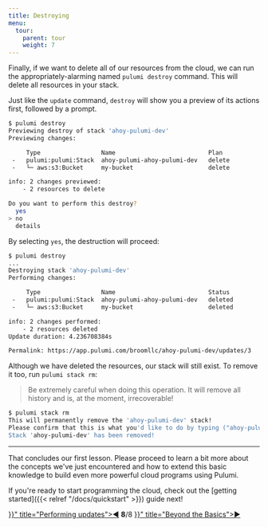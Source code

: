 ```yaml
---
title: Destroying
menu:
  tour:
    parent: tour
    weight: 7
---
```


Finally, if we want to delete all of our resources from the cloud, we can run the appropriately-alarming named
`pulumi destroy` command.  This will delete all resources in your stack.

Just like the `update` command, `destroy` will show you a preview of its actions first, followed by a prompt.

```bash
$ pulumi destroy
Previewing destroy of stack 'ahoy-pulumi-dev'
Previewing changes:

     Type                 Name                          Plan
 -   pulumi:pulumi:Stack  ahoy-pulumi-ahoy-pulumi-dev   delete
 -   └─ aws:s3:Bucket     my-bucket                     delete

info: 2 changes previewed:
    - 2 resources to delete

Do you want to perform this destroy?
  yes
> no
  details
```

By selecting `yes`, the destruction will proceed:

```bash
$ pulumi destroy
...
Destroying stack 'ahoy-pulumi-dev'
Performing changes:

     Type                 Name                          Status
 -   pulumi:pulumi:Stack  ahoy-pulumi-ahoy-pulumi-dev   deleted
 -   └─ aws:s3:Bucket     my-bucket                     deleted

info: 2 changes performed:
    - 2 resources deleted
Update duration: 4.236708384s

Permalink: https://app.pulumi.com/broomllc/ahoy-pulumi-dev/updates/3
```

Although we have deleted the resources, our stack will still exist.  To remove it too, run `pulumi stack rm`:

> Be extremely careful when doing this operation.  It will remove all history and is, at the moment, irrecoverable!

```bash
$ pulumi stack rm
This will permanently remove the 'ahoy-pulumi-dev' stack!
Please confirm that this is what you'd like to do by typing ("ahoy-pulumi-dev"): ahoy-pulumi-dev
Stack 'ahoy-pulumi-dev' has been removed!
```

***

That concludes our first lesson.  Please proceed to learn a bit more about the concepts we've just encountered and
how to extend this basic knowledge to build even more powerful cloud programs using Pulumi.

If you're ready to start programming the cloud, check out the [getting started]({{< relref "/docs/quickstart" >}}) guide next!

<div class="tour-nav">
    <a class="tour-button enabled" href="{{< relref "basics-previewing.md" >}}" title="Performing updates">◀</a>
    <span class="tour-index"><strong>8</strong>/8</span>
    <a class="tour-button enabled" href="{{< relref "programs.md" >}}" title="Beyond the Basics">▶</a>
</div>
